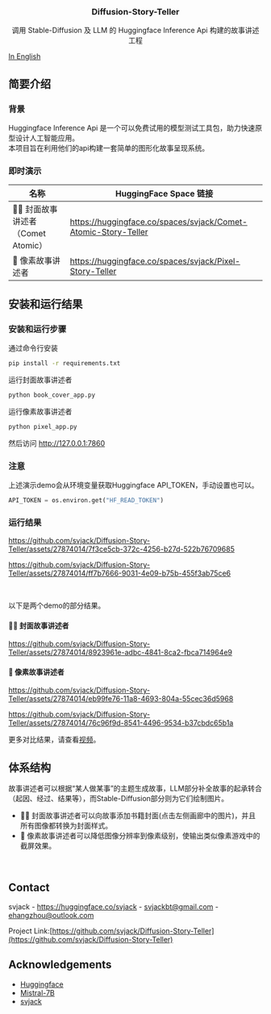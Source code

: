 <!-- PROJECT LOGO -->
<br />
<p align="center">
  <h3 align="center">Diffusion-Story-Teller</h3>

  <p align="center">
   	调用 Stable-Diffusion 及 LLM 的 Huggingface Inference Api 构建的故事讲述工程 
    <br />
  </p>
</p>

[In English](README_EN.md)

## 简要介绍

### 背景
Huggingface Inference Api 是一个可以免费试用的模型测试工具包，助力快速原型设计人工智能应用。<br/>
本项目旨在利用他们的api构建一套简单的图形化故事呈现系统。

### 即时演示


|名称 | HuggingFace Space 链接 |
|---|---|
| 🎥💬 封面故事讲述者（Comet Atomic） | https://huggingface.co/spaces/svjack/Comet-Atomic-Story-Teller |
| 🧱 像素故事讲述者 | https://huggingface.co/spaces/svjack/Pixel-Story-Teller |

## 安装和运行结果
### 安装和运行步骤
通过命令行安装
```bash
pip install -r requirements.txt
```
运行封面故事讲述者
```bash
python book_cover_app.py
```
运行像素故事讲述者
```bash
python pixel_app.py
```
然后访问 http://127.0.0.1:7860

### 注意
上述演示demo会从环境变量获取Huggingface API\_TOKEN，手动设置也可以。
```python
API_TOKEN = os.environ.get("HF_READ_TOKEN")
```
### 运行结果

https://github.com/svjack/Diffusion-Story-Teller/assets/27874014/7f3ce5cb-372c-4256-b27d-522b76709685


https://github.com/svjack/Diffusion-Story-Teller/assets/27874014/ff7b7666-9031-4e09-b75b-455f3ab75ce6

<br>

以下是两个demo的部分结果。

#### 🎥💬 封面故事讲述者

https://github.com/svjack/Diffusion-Story-Teller/assets/27874014/8923961e-adbc-4841-8ca2-fbca714964e9

#### 🧱 像素故事讲述者

https://github.com/svjack/Diffusion-Story-Teller/assets/27874014/eb99fe76-11a8-4693-804a-55cec36d5968


https://github.com/svjack/Diffusion-Story-Teller/assets/27874014/76c96f9d-8541-4496-9534-b37cbdc65b1a

更多对比结果，请查看[视频](videos)。

## 体系结构
故事讲述者可以根据“某人做某事”的主题生成故事，LLM部分补全故事的起承转合（起因、经过、结果等），而Stable-Diffusion部分则为它们绘制图片。<br/>
* 🎥💬 封面故事讲述者可以向故事添加书籍封面(点击左侧画廊中的图片)，并且所有图像都转换为封面样式。
* 🧱 像素故事讲述者可以降低图像分辨率到像素级别，使输出类似像素游戏中的截屏效果。

<br/>

<!-- CONTACT -->
## Contact

<!--
Your Name - [@your_twitter](https://twitter.com/your_username) - email@example.com
-->
svjack - https://huggingface.co/svjack - svjackbt@gmail.com - ehangzhou@outlook.com

<!--
Project Link: [https://github.com/your_username/repo_name](https://github.com/your_username/repo_name)
-->
Project Link:[https://github.com/svjack/Diffusion-Story-Teller](https://github.com/svjack/Diffusion-Story-Teller)


<!-- ACKNOWLEDGEMENTS -->
## Acknowledgements
* [Huggingface](https://huggingface.co)
* [Mistral-7B](https://mistral.ai/news/announcing-mistral-7b/)
* [svjack](https://huggingface.co/svjack)
